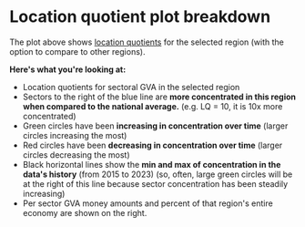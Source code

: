 # Location quotient plot breakdown

The plot above shows [location quotients](https://www.ons.gov.uk/employmentandlabourmarket/peopleinwork/employmentandemployeetypes/articles/understandingtownsindustryanalysis/2021-12-13/previous/v1) for the selected region (with the option to compare to other regions). 

**Here's what you're looking at:**

* Location quotients for sectoral GVA in the selected region
* Sectors to the right of the blue line are **more concentrated in this region when compared to the national average.** (e.g. LQ = 10, it is 10x more concentrated)
* Green circles have been **increasing in concentration over time** (larger circles increasing the most)
* Red circles have been **decreasing in concentration over time** (larger circles decreasing the most)
* Black horizontal lines show the **min and max of concentration in the data's history** (from 2015 to 2023) (so, often, large green circles will be at the right of this line because sector concentration has been steadily increasing)
* Per sector GVA money amounts and percent of that region's entire economy are shown on the right.
